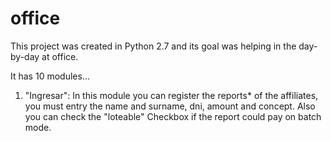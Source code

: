 # office
This project was created in Python 2.7 and its goal was helping in the day-by-day at office.

It has 10 modules...
1) "Ingresar": In this module you can register the reports* of the affiliates, you must entry the name and surname, dni, amount and concept. Also you can check the "loteable" Checkbox if the report could pay on batch mode.
